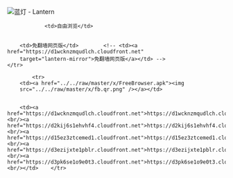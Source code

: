

<img src="../../raw/master/x/8e0a2b81.c82003be.LanternYellow2.png" alt="蓝灯 - Lantern"/>
<table>
    <tr>
                
                <td>自由浏览</td>
        
        
        <td>免翻墙网页版</td>        <!-- <td><a href="https://d1wcknzmqudlch.cloudfront.net"
        target="lantern-mirror">免翻墙网页版</a></td> -->
    </tr>
    
            <tr>
        <td><a href="../../raw/master/x/FreeBrowser.apk"><img
        src="../../raw/master/x/fb.qr.png" /></a></td>

        
        <td><a href="https://d1wcknzmqudlch.cloudfront.net">https://d1wcknzmqudlch.cloudfront.net</a><br/><a href="https://d2kij6s1ehvhf4.cloudfront.net">https://d2kij6s1ehvhf4.cloudfront.net</a><br/><a href="https://d15ez3ztcemed1.cloudfront.net">https://d15ez3ztcemed1.cloudfront.net</a><br/><a href="https://d3ezijxte1pblr.cloudfront.net">https://d3ezijxte1pblr.cloudfront.net</a><br/><a href="https://d3pk6se1o9e0t3.cloudfront.net">https://d3pk6se1o9e0t3.cloudfront.net</a><br/></td>    </tr>
</table>
